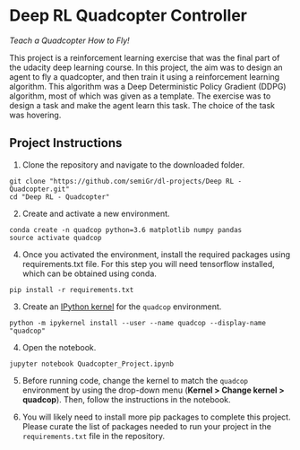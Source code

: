 # Deep RL Quadcopter Controller

*Teach a Quadcopter How to Fly!*

This project is a reinforcement learning exercise that was the final part of the udacity deep learning course. In this project, the aim was to design an agent to fly a quadcopter, and then train it using a reinforcement learning algorithm. This algorithm was a Deep Deterministic Policy Gradient (DDPG) algorithm, most of which was given as a template. The exercise was to design a task and make the agent learn this task. The choice of the task was hovering. 

## Project Instructions

1. Clone the repository and navigate to the downloaded folder.

```
git clone "https://github.com/semiGr/dl-projects/Deep RL - Quadcopter.git"
cd "Deep RL - Quadcopter"
```

2. Create and activate a new environment.

```
conda create -n quadcop python=3.6 matplotlib numpy pandas
source activate quadcop
```
4. Once you activated the environment, install the required packages using requirements.txt file. For this step you will need tensorflow installed, which can be obtained using conda. 

```
pip install -r requirements.txt
```

3. Create an [IPython kernel](http://ipython.readthedocs.io/en/stable/install/kernel_install.html) for the `quadcop` environment. 
```
python -m ipykernel install --user --name quadcop --display-name "quadcop"
```

4. Open the notebook.
```
jupyter notebook Quadcopter_Project.ipynb
```

5. Before running code, change the kernel to match the `quadcop` environment by using the drop-down menu (**Kernel > Change kernel > quadcop**). Then, follow the instructions in the notebook.

6. You will likely need to install more pip packages to complete this project.  Please curate the list of packages needed to run your project in the `requirements.txt` file in the repository.

